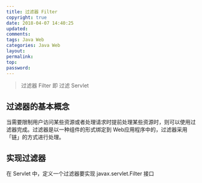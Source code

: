 ```yaml
---
title: 过滤器 Filter
copyright: true
date: 2018-04-07 14:40:25
updated:
comments:
tags: Java Web
categories: Java Web
layout:
permalink:
top:
password:
---
```


<blockquote class="blockquote-center">过滤器 Filter 即 过滤 Servlet</blockquote>

<!-- more -->

## 过滤器的基本概念
当需要限制用户访问某些资源或者处理请求时提前处理某些资源时，则可以使用过滤器完成。过滤器是以一种组件的形式绑定到 Web应用程序中的，过滤器采用「链」的方式进行处理。

## 实现过滤器
在 Servlet 中，定义一个过滤器要实现 javax.servlet.Filter 接口